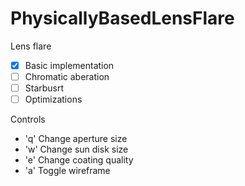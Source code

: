 # PhysicallyBasedLensFlare
Lens flare
- [x] Basic implementation
- [ ] Chromatic aberation
- [ ] Starbusrt
- [ ] Optimizations

Controls
- 'q' Change aperture size
- 'w' Change sun disk size
- 'e' Change coating quality
- 'a' Toggle wireframe
